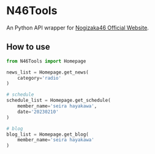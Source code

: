 # N46Tools

An Python API wrapper for [Nogizaka46 Official Website](https://www.nogizaka46.com/).


## How to use

```python
from N46Tools import Homepage

news_list = Homepage.get_news(
    category='radio'
)

# schedule
schedule_list = Homepage.get_schedule(
    member_name='seira hayakawa',
    date='20230210'
)

# blog
blog_list = Homepage.get_blog(
    member_name='seira hayakawa'
)
```